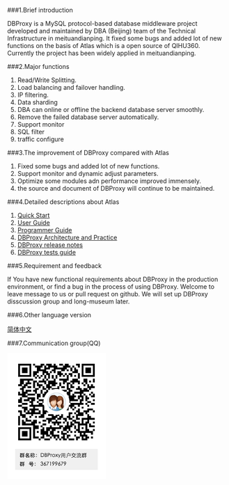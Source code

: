 ###1.Brief introduction

DBProxy is a MySQL protocol-based database middleware project developed and maintained by DBA (Beijing) team of the Technical Infrastructure in meituandianping. It fixed some bugs and added lot of new functions on the basis of Atlas which is a open source of QIHU360. Currently the project has been widely applied in meituandianping.

###2.Major functions

1. Read/Write Splitting.
2. Load balancing and failover handling.
3. IP filtering.
4. Data sharding
5. DBA can online or offline the backend database server smoothly.
6. Remove the failed database server automatically.
7. Support monitor
8. SQL filter
9. traffic configure

###3.The improvement of DBProxy compared with Atlas

1. Fixed some bugs and added lot of new functions.
2. Support monitor and dynamic adjust parameters.
3. Optimize some modules adn performance improved immensely.
4. the source and document of DBProxy will continue to be maintained.

###4.Detailed descriptions about Atlas

1. [Quick Start](./doc/QUICK_START.md)
2. [User Guide](./doc/USER_GUIDE.md)
3. [Programmer Guide](./doc/PROGRAMMING_GUIDE.md)
4. [DBProxy Architecture and Practice](./doc/THEORY_PRACTICES.md)
5. [DBProxy release notes](./doc/RELEASE_NOTES.md)
6. [DBProxy tests guide](./doc/TEST_GUIDE.md)

###5.Requirement and feedback

If You have new functional requirements about DBProxy in the production environment, or find a bug in the process of using DBProxy. Welcome to leave message to us or pull request on github. We will set up DBProxy disscussion group and long-museum later.


###6.Other language version

[简体中文](README_ZH.md)
 

###7.Communication group(QQ)

![QQ](./doc/img/DBProxy用户交流群群二维码.png)

